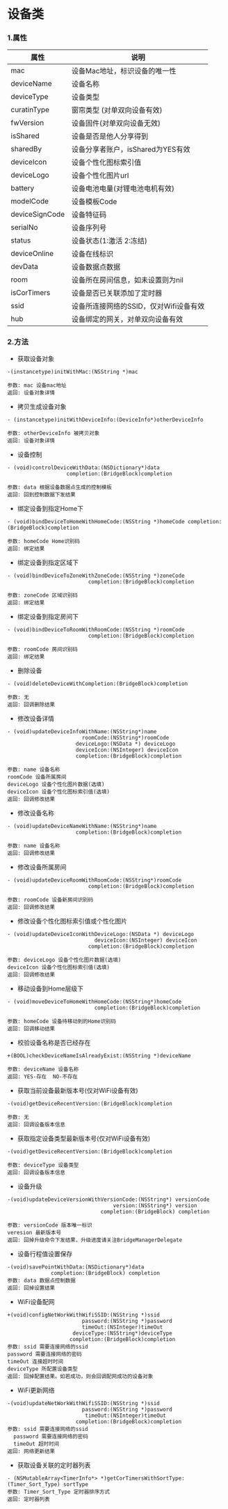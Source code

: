 # 设备类

### 1.属性

| 属性 | 说明 |
| ------ | ------ |
| mac | 设备Mac地址，标识设备的唯一性 |
| deviceName | 设备名称 |
| deviceType | 设备类型 |
| curatinType | 窗帘类型 (对单双向设备有效)|
| fwVersion | 设备固件(对单双向设备无效) |
| isShared | 设备是否是他人分享得到 |
| sharedBy | 设备分享者账户，isShared为YES有效 |
| deviceIcon | 设备个性化图标索引值 |
| deviceLogo | 设备个性化图片url |
| battery | 设备电池电量(对锂电池电机有效) |
| modelCode | 设备模板Code |
| deviceSignCode | 设备特征码 |
| serialNo | 设备序列号 |
| status | 设备状态(1:激活 2:冻结) |
| deviceOnline | 设备在线标识 |
| devData | 设备数据点数据 |
| room | 设备所在房间信息，如未设置则为nil |
| isCorTimers | 设备是否已关联添加了定时器 |
| ssid | 设备所连接网络的SSID，仅对Wifi设备有效 |
| hub | 设备绑定的网关，对单双向设备有效 |


### 2.方法

* 获取设备对象

```
-(instancetype)initWithMac:(NSString *)mac

参数: mac 设备mac地址
返回: 设备对象详情

```

* 拷贝生成设备对象

```
- (instancetype)initWithDeviceInfo:(DeviceInfo*)otherDeviceInfo

参数: otherDeviceInfo 被拷贝对象
返回: 设备对象详情

```

* 设备控制

```
- (void)controlDeviceWithData:(NSDictionary*)data
                   completion:(BridgeBlock)completion

参数: data 根据设备数据点生成的控制模板
返回: 回到控制数据下发结果

```

* 绑定设备到指定Home下

```
- (void)bindDeviceToHomeWithHomeCode:(NSString *)homeCode completion:(BridgeBlock)completion

参数: homeCode Home识别码
返回: 绑定结果

```

* 绑定设备到指定区域下

```
- (void)bindDeviceToZoneWithZoneCode:(NSString *)zoneCode
                          completion:(BridgeBlock)completion

参数: zoneCode 区域识别码
返回: 绑定结果

```

* 绑定设备到指定房间下

```
- (void)bindDeviceToRoomWithRoomCode:(NSString *)roomCode
                          completion:(BridgeBlock)completion

参数: roomCode 房间识别码
返回: 绑定结果

```

* 删除设备

```
- (void)deleteDeviceWithCompletion:(BridgeBlock)completion

参数: 无
返回: 回调删除结果

```

* 修改设备详情

```
- (void)updateDeviceInfoWithName:(NSString*)name
                        roomCode:(NSString*)roomCode
                      deviceLogo:(NSData *) deviceLogo
                      deviceIcon:(NSInteger) deviceIcon
                      completion:(BridgeBlock)completion

参数: name 设备名称
roomCode 设备所属房间
deviceLogo 设备个性化图片数据(选填)
deviceIcon 设备个性化图标索引值(选填)
返回: 回调修改结果

```

* 修改设备名称

```
- (void)updateDeviceNameWithName:(NSString*)name
                      completion:(BridgeBlock)completion

参数: name 设备名称
返回: 回调修改结果

```

* 修改设备所属房间

```
- (void)updateDeviceRoomWithRoomCode:(NSString*)roomCode
                          completion:(BridgeBlock)completion

参数: roomCode 设备新房间识别码
返回: 回调修改结果

```

* 修改设备个性化图标索引值或个性化图片

```
- (void)updateDeviceIconWithDeviceLogo:(NSData *) deviceLogo
                            deviceIcon:(NSInteger) deviceIcon
                          completion:(BridgeBlock)completion

参数: deviceLogo 设备个性化图片数据(选填)
deviceIcon 设备个性化图标索引值(选填)
返回: 回调修改结果

```

* 移动设备到Home层级下

```
- (void)moveDeviceToHomeWithHomeCode:(NSString*)homeCode
                            completion:(BridgeBlock)completion

参数: homeCode 设备待移动到的Home识别码
返回: 回调移动结果

```

* 校验设备名称是否已经存在

```
+(BOOL)checkDeviceNameIsAlreadyExist:(NSString *)deviceName

参数: deviceName 设备名称
返回: YES-存在  NO-不存在

```

* 获取当前设备最新版本号(仅对WiFi设备有效)

```
-(void)getDeviceRecentVersion:(BridgeBlock)completion

参数: 无
返回: 回调设备版本信息

```

* 获取指定设备类型最新版本号(仅对WiFi设备有效)

```
-(void)getDeviceRecentVersion:(BridgeBlock)completion

参数: deviceType 设备类型
返回: 回调设备版本信息

```

* 设备升级

```
-(void)updateDeviceVersionWithVersionCode:(NSString*) versionCode
                                  version:(NSString*) version
                              completion:(BridgeBlock) completion

参数: versionCode 版本唯一标识
veresion 最新版本号
返回: 回掉升级命令下发结果，升级进度请关注BridgeManagerDelegate

```

* 设备行程值设置保存

```
-(void)savePointWithData:(NSDictionary*)data
              completion:(BridgeBlock) completion
参数: data 数据点控制数据
返回: 回掉设置结果

```

* WiFi设备配网

```
+(void)configNetWorkWithWifiSSID:(NSString *)ssid
                        password:(NSString *)password
                        timeOut:(NSInteger)timeOut
                     deviceType:(NSString*)deviceType
                    completion:(BridgeBlock)completion
参数: ssid 需要连接网络的ssid
password 需要连接网络的密码
timeOut 连接超时时间
deviceType 所配置设备类型
返回: 回掉配置结果。如若成功，则会回调配网成功的设备对象

```

* WiFi更新网络

```
-(void)updateNetWorkWithWifiSSID:(NSString *)ssid
                        password:(NSString *)password
                         timeOut:(NSInteger)timeOut
                      completion:(BridgeBlock)completion
参数: ssid 需要连接网络的ssid
  password 需要连接网络的密码
  timeOut 超时时间
返回: 网络更新结果

```

* 获取设备关联的定时器列表

```
- (NSMutableArray<TimerInfo*> *)getCorTimersWithSortType:(Timer_Sort_Type) sortType
参数: Timer_Sort_Type 定时器排序方式
返回: 定时器列表

```
